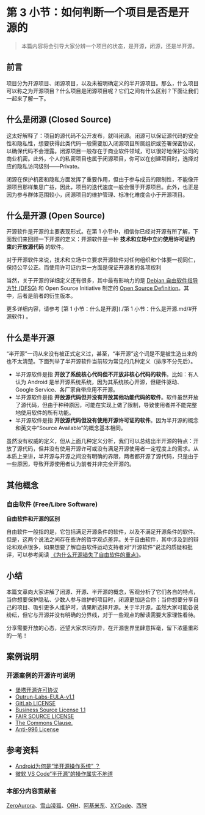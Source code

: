 # 第 3 小节：如何判断一个项目是否是开源的

> 本篇内容将会引导大家分辨一个项目的状态，是开源，闭源，还是半开源。

## 前言

项目分为开源项目、闭源项目，以及未被明确定义的半开源项目。那么，什么项目可以称之为开源项目？什么项目是闭源项目呢？它们之间有什么区别？下面让我们一起来了解一下。

## 什么是闭源 (Closed Source)

这太好解释了：项目的源代码不公开发布，就叫闭源。闭源可以保证源代码的安全性和隐私性，想要获得此类代码一般需要加入闭源项目所属组织或签署保密协议，以确保代码不会泄露。闭源项目一般存在于商业软件领域，可以很好地保护公司的商业机密。此外，个人的私密项目也属于闭源项目，你可以在创建项目时，选择对应的隐私访问级别——Private。

闭源在保护机密和隐私方面发挥了重要作用，但由于参与成员的限制性，不能像开源项目那样集思广益，因此，项目的迭代速度一般会慢于开源项目。此外，也正是因为参与群体范围较小，闭源项目的维护管理、标准化难度会小于开源项目。

## 什么是开源 (Open Source) 

开源软件是开源的主要表现形式。在第 1 小节中，相信你已经对开源有所了解，下面我们来回顾一下开源的定义：开源软件是一种 **技术和立场中立**的**使用许可证约束**的**开放源代码** 的软件。

对于开源软件来说，技术和立场中立要求开源软件对任何组织和个体要一视同仁，保持公平公正。而使用许可证约束一方面是保证开源者的各项权利

当然，关于开源的详细定义还有很多，其中最有影响力的是 [Debian 自由软件指导方针 (DFSG)](https://www.debian.org/social_contract#guidelines) 和 Open Source Initiative 制定的 [Open Source Definition](https://opensource.org/osd)。其中，后者是前者的衍生版本。

更多详细内容，请参考 [第 1 小节：什么是开源](./第 1 小节：什么是开源.md/#开源软件) 。

## 什么是半开源

“半开源”一词从来没有被正式定义过，甚至，“半开源”这个词是不是被生造出来的也不太清楚。下面列举了半开源软件当前较为常见的几种定义（排序不分先后）。

- 半开源软件是指 **开放了系统核心代码但不开放非核心代码的软件**。比如：有人认为 Android 是半开源系统系统，因为其系统核心开源，但硬件驱动、Google Service、各厂家自带应用不开源。
- 半开源软件是指 **开放源代码但并没有开放其他功能代码的软件**。软件虽然开放了源代码，但由于种种原因，可能在实现上做了限制，导致使用者并不能完整地使用软件的所有功能。
- 半开源软件是指 **开放源代码但没有使用开源许可证的软件**。因为半开源的概念和英文中“Source Available”的概念基本相同。

虽然没有权威的定义，但从上面几种定义分析，我们可以总结出半开源的特点：开放了源代码，但并没有使用开源许可或没有满足开源使用者一定程度上的需求。从本质上来讲，半开源与开源之间没有明确的界限，两者都开源了源代码，只是由于一些原因，导致开源使用者认为前者并非完全开源的。

## 其他概念

### 自由软件 (Free/Libre Software)

**自由软件和开源的区别**

自由软件一般指的是，它包括满足开源条件的软件，以及不满足开源条件的软件。但是，这两个说法之间存在些许的哲学观点差异。关于自由软件，其中涉及到的辩论和观点很多，如果想要了解自由软件运动支持者对“开源软件”说法的质疑和批评，可以参考阅读 [《为什么开源错失了自由软件的重点》](https://www.gnu.org/philosophy/open-source-misses-the-point.html)。

## 小结

本篇文章向大家讲解了闭源、开源、半开源的概念，客观分析了它们各自的特点，当你想要保护隐私、少数人参与维护的项目时，闭源更加适合你；当你想要分享自己的项目、吸引更多人维护时，请果断选择开源。关于半开源，虽然大家可能各说纷纭，但它与开源并没有明确的分界线，对于一些观点的解读需要大家理性看待。

分享需要开放的心态，还望大家求同存异，在开源世界里肆意挥毫，留下浓墨重彩的一笔！

## 案例说明

### 开源案例的开源许可说明

-  [堡塔开源许可协议](https://www.bt.cn/kyxy.html) 
-  [Outrun-Labs-EULA-v1.1](https://github.com/onivim/oni2/blob/master/Outrun-Labs-EULA-v1.1.md) 
-  [GitLab LICENSE](https://gitlab.com/gitlab-org/gitlab/-/blob/master/ee/LICENSE) 
-  [Business Source License 1.1](https://mariadb.com/bsl11/) 
-  [FAIR SOURCE LICENSE](https://fair.io/) 
-  [The Commons Clause.](https://commonsclause.com/) 
-  [Anti-996 License](https://github.com/996icu/996.ICU/blob/master/LICENSE_CN) 

## 参考资料

-  [Android为何是“半开源操作系统” ？](https://www.zhihu.com/question/21189880) 
-  [微软 VS Code“半开源”的操作属实不地道](https://www.v2ex.com/t/598322) 

### 本部分内容贡献者
[ZeroAurora](https://gitee.com/ZeroAurora233)、[雪山凌狐](https://gitee.com/xueshanlinghu)、[ORH](https://gitee.com/orh)、[阿基米东](https://gitee.com/luhuadong)、[XYCode](https://gitee.com/XYCode-XYC)、[西狩](https://gitee.com/lihuimingxs)